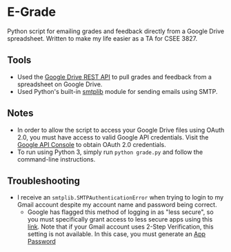 E-Grade
=======

Python script for emailing grades and feedback directly from a Google Drive spreadsheet. Written to make my life easier as a TA for CSEE 3827.

## Tools

* Used the [Google Drive REST API][gdrive-api] to pull grades and feedback from a spreadsheet on Google Drive.
* Used Python's built-in [smtplib][smtplib] module for sending emails using SMTP.

## Notes

* In order to allow the script to access your Google Drive files using OAuth 2.0, you must have access to valid Google API credentials. Visit the [Google API Console][gapi-console] to obtain OAuth 2.0 credentials.
* To run using Python 3, simply run `python grade.py` and follow the command-line instructions.

## Troubleshooting

* I receive an `smtplib.SMTPAuthenticationError` when trying to login to my Gmail account despite my account name and password being correct.
    * Google has flagged this method of logging in as "less secure", so you must specifically grant access to less secure apps using this [link][less-secure]. Note that if your Gmail account uses 2-Step Verification, this setting is not available. In this case, you must generate an [App Password][app-pass]

[app-pass]: https://support.google.com/accounts/answer/185833
[gapi-console]: https://console.developers.google.com
[gdrive-api]: https://developers.google.com/drive/
[less-secure]: https://www.google.com/settings/security/lesssecureapps
[smtplib]: https://docs.python.org/3/library/smtplib.html